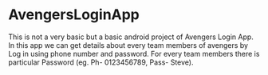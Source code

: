 # AvengersLoginApp
This is not a very basic but a basic android project of Avengers Login App. In this app we can get details about every team members of avengers by Log in using phone number and password. For every team members there is particular Password (eg. Ph- 0123456789, Pass- Steve). 
